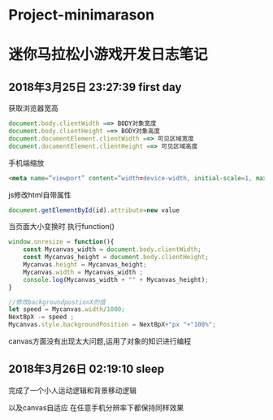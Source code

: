 # Project-minimarason

# 迷你马拉松小游戏开发日志笔记

## 2018年3月25日 23:27:39 first day

获取浏览器宽高
``` js
document.body.clientWidth ==> BODY对象宽度
document.body.clientHeight ==> BODY对象高度
document.documentElement.clientWidth ==> 可见区域宽度
document.documentElement.clientHeight ==> 可见区域高度
```

手机端缩放
```html
<meta name=”viewport” content=”width=device-width, initial-scale=1, maximum-scale=1″>
```

js修改html自带属性
```js
document.getElementById(id).attribute=new value
```

当页面大小变换时 执行function()
```js
window.onresize = function(){
	const Mycanvas_width = document.body.clientWidth;
	const Mycanvas_height = document.body.clientHeight;
	Mycanvas.height = Mycanvas_height;
	Mycanvas.width = Mycanvas_width ;
	console.log(Mycanvas_width + "" + Mycanvas_height);
}
```

```js
//修改backgroundpostionX的值
let speed = Mycanvas.width/1000;
NextBpX -= speed ;
Mycanvas.style.backgroundPosition = NextBpX+"px "+"100%";
```

canvas方面没有出现太大问题,运用了对象的知识进行编程
## 2018年3月26日 02:19:10 sleep

完成了一个小人运动逻辑和背景移动逻辑

以及canvas自适应 在任意手机分辨率下都保持同样效果
